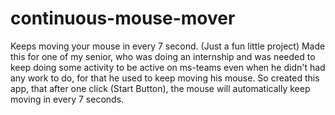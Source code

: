 # continuous-mouse-mover
Keeps moving your mouse in every 7 second. (Just a fun little project)
Made this for one of my senior, who was doing an internship and was needed to keep doing some activity to be active on ms-teams even when he didn't had any work to do, for that he used to keep moving his mouse. So created this app, that after one click (Start Button), the mouse will automatically keep moving in every 7 seconds.  

